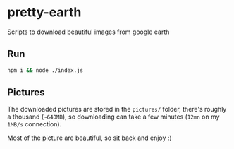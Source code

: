 pretty-earth
============

Scripts to download beautiful images from google earth

## Run

```bash
npm i && node ./index.js
```

## Pictures

The downloaded pictures are stored in the `pictures/` folder, there's roughly a thousand (`~640MB`), so downloading can take a few minutes (`12mn` on my `1MB/s` connection).

Most of the picture are beautiful, so sit back and enjoy :)
